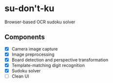 # su-don't-ku

Browser-based OCR sudoku solver

## Components
- [x] Camera image capture
- [x] Image preprocessing
- [x] Board detection and perspective transformation
- [x] Template-matching digit recognition
- [x] Sudoku solver
- [ ] Clean UI